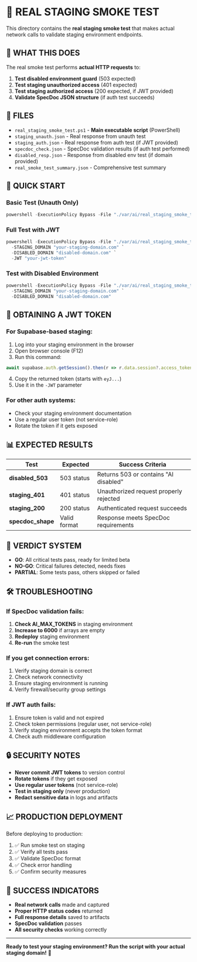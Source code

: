 # 🚀 REAL STAGING SMOKE TEST

This directory contains the **real staging smoke test** that makes actual network calls to validate staging environment endpoints.

## 🎯 **WHAT THIS DOES**

The real smoke test performs **actual HTTP requests** to:
1. **Test disabled environment guard** (503 expected)
2. **Test staging unauthorized access** (401 expected) 
3. **Test staging authorized access** (200 expected, if JWT provided)
4. **Validate SpecDoc JSON structure** (if auth test succeeds)

## 📁 **FILES**

- `real_staging_smoke_test.ps1` - **Main executable script** (PowerShell)
- `staging_unauth.json` - Real response from unauth test
- `staging_auth.json` - Real response from auth test (if JWT provided)
- `specdoc_check.json` - SpecDoc validation results (if auth test performed)
- `disabled_resp.json` - Response from disabled env test (if domain provided)
- `real_smoke_test_summary.json` - Comprehensive test summary

## 🚀 **QUICK START**

### Basic Test (Unauth Only)
```powershell
powershell -ExecutionPolicy Bypass -File "./var/ai/real_staging_smoke_test.ps1" -STAGING_DOMAIN "your-staging-domain.com"
```

### Full Test with JWT
```powershell
powershell -ExecutionPolicy Bypass -File "./var/ai/real_staging_smoke_test.ps1" `
  -STAGING_DOMAIN "your-staging-domain.com" `
  -DISABLED_DOMAIN "disabled-domain.com" `
  -JWT "your-jwt-token"
```

### Test with Disabled Environment
```powershell
powershell -ExecutionPolicy Bypass -File "./var/ai/real_staging_smoke_test.ps1" `
  -STAGING_DOMAIN "your-staging-domain.com" `
  -DISABLED_DOMAIN "disabled-domain.com"
```

## 🔑 **OBTAINING A JWT TOKEN**

### For Supabase-based staging:
1. Log into your staging environment in the browser
2. Open browser console (F12)
3. Run this command:
```javascript
await supabase.auth.getSession().then(r => r.data.session?.access_token)
```
4. Copy the returned token (starts with `eyJ...`)
5. Use it in the `-JWT` parameter

### For other auth systems:
- Check your staging environment documentation
- Use a regular user token (not service-role)
- Rotate the token if it gets exposed

## 📊 **EXPECTED RESULTS**

| Test | Expected | Success Criteria |
|------|----------|------------------|
| **disabled_503** | 503 status | Returns 503 or contains "AI disabled" |
| **staging_401** | 401 status | Unauthorized request properly rejected |
| **staging_200** | 200 status | Authenticated request succeeds |
| **specdoc_shape** | Valid format | Response meets SpecDoc requirements |

## 🎯 **VERDICT SYSTEM**

- **GO**: All critical tests pass, ready for limited beta
- **NO-GO**: Critical failures detected, needs fixes
- **PARTIAL**: Some tests pass, others skipped or failed

## 🛠️ **TROUBLESHOOTING**

### If SpecDoc validation fails:
1. **Check AI_MAX_TOKENS** in staging environment
2. **Increase to 6000** if arrays are empty
3. **Redeploy** staging environment
4. **Re-run** the smoke test

### If you get connection errors:
1. Verify staging domain is correct
2. Check network connectivity
3. Ensure staging environment is running
4. Verify firewall/security group settings

### If JWT auth fails:
1. Ensure token is valid and not expired
2. Check token permissions (regular user, not service-role)
3. Verify staging environment accepts the token format
4. Check auth middleware configuration

## 🔒 **SECURITY NOTES**

- **Never commit JWT tokens** to version control
- **Rotate tokens** if they get exposed
- **Use regular user tokens** (not service-role)
- **Test in staging only** (never production)
- **Redact sensitive data** in logs and artifacts

## 📈 **PRODUCTION DEPLOYMENT**

Before deploying to production:
1. ✅ Run smoke test on staging
2. ✅ Verify all tests pass
3. ✅ Validate SpecDoc format
4. ✅ Check error handling
5. ✅ Confirm security measures

## 🎉 **SUCCESS INDICATORS**

- **Real network calls** made and captured
- **Proper HTTP status codes** returned
- **Full response details** saved to artifacts
- **SpecDoc validation** passes
- **All security checks** working correctly

---

**Ready to test your staging environment? Run the script with your actual staging domain!** 🚀
